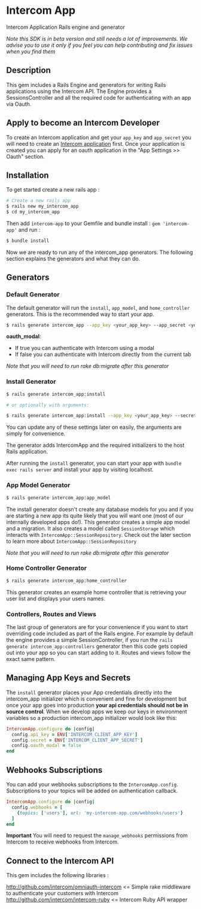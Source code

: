 Intercom App
===========

Intercom Application Rails engine and generator

*Note this SDK is in beta version and still needs a lot of improvements.
We advise you to use it only if you feel you can help contributing and fix issues when you find them*

Description
-----------
This gem includes a Rails Engine and generators for writing Rails applications using the Intercom API. The Engine provides a SessionsController and all the required code for authenticating with an app via Oauth.

Apply to become an Intercom Developer
--------------------------------
To create an Intercom application and get your `app_key` and `app_secret` you will need to create an [Intercom application](https://app.intercom.io) first.
Once your application is created you can apply for an oauth application in the "App Settings >> Oauth" section.

Installation
------------
To get started create a new rails app :

``` sh
# Create a new rails app
$ rails new my_intercom_app
$ cd my_intercom_app
```
Then add `intercom-app` to your Gemfile and bundle install :
`gem 'intercom-app'`
and run :
``` sh
$ bundle install
```

Now we are ready to run any of the intercom_app generators. The following section explains the generators and what they can do.


Generators
----------

### Default Generator

The default generator will run the `install`, `app_model`, and `home_controller` generators. This is the recommended way to start your app.

```sh
$ rails generate intercom_app --app_key <your_app_key> --app_secret <your_app_secret> --oauth_modal true
```
 **oauth_modal**:
   - If true you can authenticate with Intercom using a modal
   - If false you can authenticate with Intercom directly from the current tab


*Note that you will need to run rake db:migrate after this generator*

### Install Generator

```sh
$ rails generate intercom_app:install

# or optionally with arguments:

$ rails generate intercom_app:install --app_key <your_app_key> --secret <your_app_secret> --oauth_modal true
```

You can update any of these settings later on easily, the arguments are simply for convenience.

The generator adds IntercomApp and the required initializers to the host Rails application.

After running the `install` generator, you can start your app with `bundle exec rails server` and install your app by visiting localhost.


### App Model Generator

```sh
$ rails generate intercom_app:app_model
```

The install generator doesn't create any database models for you and if you are starting a new app its quite likely that you will want one (most of our internally developed apps do!). This generator creates a simple app model and a migration. It also creates a model called `SessionStorage` which interacts with `IntercomApp::SessionRepository`. Check out the later section to learn more about `IntercomApp::SessionRepository`

*Note that you will need to run rake db:migrate after this generator*


### Home Controller Generator

```sh
$ rails generate intercom_app:home_controller
```

This generator creates an example home controller that is retrieving your user list and displays your users names.


### Controllers, Routes and Views

The last group of generators are for your convenience if you want to start overriding code included as part of the Rails engine. For example by default the engine provides a simple SessionController, if you run the `rails generate intercom_app:controllers` generator then this code gets copied out into your app so you can start adding to it. Routes and views follow the exact same pattern.


Managing App Keys and Secrets
-----------------

The `install` generator places your App credentials directly into the intercom_app initializer which is convenient and fine for development but once your app goes into production **your api credentials should not be in source control**. When we develop apps we keep our keys in environment variables so a production intercom_app initializer would look like this:

```ruby
IntercomApp.configure do |config|
  config.api_key = ENV['INTERCOM_CLIENT_APP_KEY']
  config.secret = ENV['INTERCOM_CLIENT_APP_SECRET']
  config.oauth_modal = false
end
```

Webhooks Subscriptions
----------------------

You can add your webhooks subscriptions to the `IntercomApp.config`. Subscriptions to your topics will be added on authentication callback.

```ruby
IntercomApp.configure do |config|
  config.webhooks = [
    {topics: ['users'], url: 'my-intercom-app.com/webhooks/users'}
  ]
end
```

**Important** You will need to request the `manage_webhooks` permissions from Intercom to receive webhooks from Intercom.

Connect to the Intercom API
----------------------
This gem includes the following libraries :

http://github.com/intercom/omniauth-intercom <= Simple rake middleware to authenticate your customers with Intercom
http://github.com/intercom/intercom-ruby <= Intercom Ruby API wrapper
